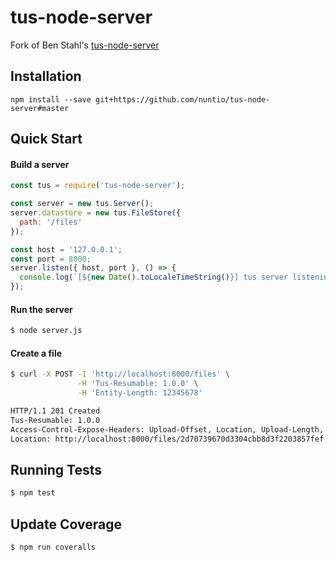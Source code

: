 # tus-node-server

Fork of Ben Stahl's [tus-node-server](https://github.com/tus/tus-node-server)

## Installation

```npm install --save git+https://github.com/nuntio/tus-node-server#master```

## Quick Start

#### Build a server
```javascript
const tus = require('tus-node-server');

const server = new tus.Server();
server.datastore = new tus.FileStore({
  path: '/files'
});

const host = '127.0.0.1';
const port = 8000;
server.listen({ host, port }, () => {
  console.log(`[${new Date().toLocaleTimeString()}] tus server listening at http://${host}:${port}`);
});
```

#### Run the server
```bash
$ node server.js
```


#### Create a file
```bash
$ curl -X POST -I 'http://localhost:8000/files' \
               -H 'Tus-Resumable: 1.0.0' \
               -H 'Entity-Length: 12345678'

HTTP/1.1 201 Created
Tus-Resumable: 1.0.0
Access-Control-Expose-Headers: Upload-Offset, Location, Upload-Length, Tus-Version, Tus-Resumable, Tus-Max-Size, Tus-Extension, Upload-Metadata
Location: http://localhost:8000/files/2d70739670d3304cbb8d3f2203857fef
```

## Running Tests
```bash
$ npm test
```

## Update Coverage
```bash
$ npm run coveralls
```
